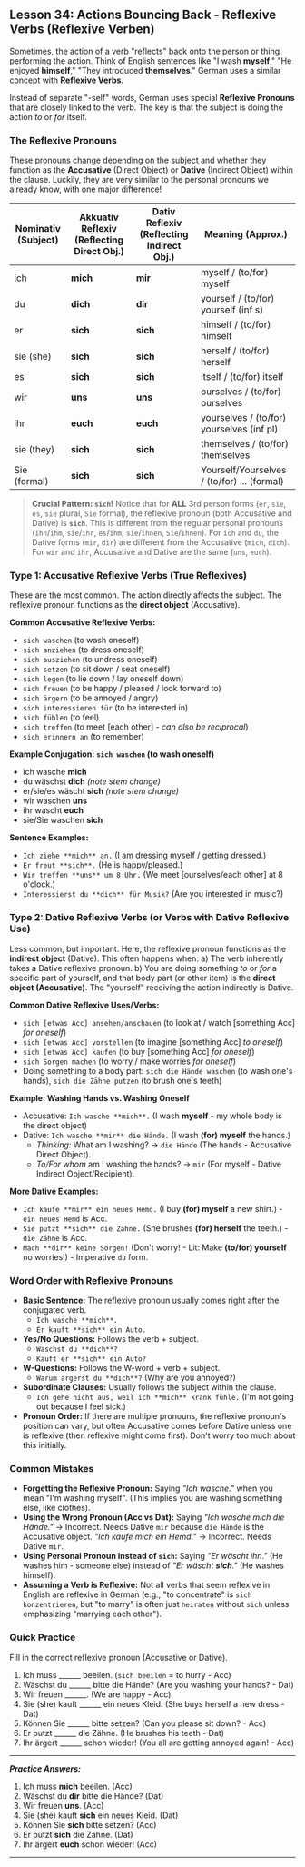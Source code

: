 ## Lesson 34: Actions Bouncing Back - Reflexive Verbs (Reflexive Verben)

Sometimes, the action of a verb "reflects" back onto the person or thing performing the action. Think of English sentences like "I wash **myself**," "He enjoyed **himself**," "They introduced **themselves**." German uses a similar concept with **Reflexive Verbs**.

Instead of separate "-self" words, German uses special **Reflexive Pronouns** that are closely linked to the verb. The key is that the subject is doing the action *to* or *for* itself.

### The Reflexive Pronouns

These pronouns change depending on the subject and whether they function as the **Accusative** (Direct Object) or **Dative** (Indirect Object) within the clause. Luckily, they are very similar to the personal pronouns we already know, with one major difference!

| Nominativ (Subject) | **Akkuativ Reflexiv** (Reflecting Direct Obj.) | **Dativ Reflexiv** (Reflecting Indirect Obj.) | Meaning (Approx.)          |
|---------------------|------------------------------------------------|---------------------------------------------|--------------------------|
| ich                 | **mich**                                       | **mir**                                     | myself / (to/for) myself |
| du                  | **dich**                                       | **dir**                                     | yourself / (to/for) yourself (inf s) |
| er                  | **sich**                                       | **sich**                                    | himself / (to/for) himself |
| sie (she)           | **sich**                                       | **sich**                                    | herself / (to/for) herself |
| es                  | **sich**                                       | **sich**                                    | itself / (to/for) itself   |
| wir                 | **uns**                                        | **uns**                                     | ourselves / (to/for) ourselves |
| ihr                 | **euch**                                       | **euch**                                    | yourselves / (to/for) yourselves (inf pl) |
| sie (they)          | **sich**                                       | **sich**                                    | themselves / (to/for) themselves |
| Sie (formal)        | **sich**                                       | **sich**                                    | Yourself/Yourselves / (to/for) ... (formal) |

> **Crucial Pattern: `sich`!**
> Notice that for **ALL** 3rd person forms (`er`, `sie`, `es`, `sie` plural, `Sie` formal), the reflexive pronoun (both Accusative and Dative) is **`sich`**. This is different from the regular personal pronouns (`ihn`/`ihm`, `sie`/`ihr`, `es`/`ihm`, `sie`/`ihnen`, `Sie`/`Ihnen`).
> For `ich` and `du`, the Dative forms (`mir`, `dir`) are different from the Accusative (`mich`, `dich`).
> For `wir` and `ihr`, Accusative and Dative are the same (`uns`, `euch`).

### Type 1: Accusative Reflexive Verbs (True Reflexives)

These are the most common. The action directly affects the subject. The reflexive pronoun functions as the **direct object** (Accusative).

**Common Accusative Reflexive Verbs:**

*   `sich waschen` (to wash oneself)
*   `sich anziehen` (to dress oneself)
*   `sich ausziehen` (to undress oneself)
*   `sich setzen` (to sit down / seat oneself)
*   `sich legen` (to lie down / lay oneself down)
*   `sich freuen` (to be happy / pleased / look forward to)
*   `sich ärgern` (to be annoyed / angry)
*   `sich interessieren für` (to be interested in)
*   `sich fühlen` (to feel)
*   `sich treffen` (to meet [each other] - *can also be reciprocal*)
*   `sich erinnern an` (to remember)

**Example Conjugation: `sich waschen` (to wash oneself)**

*   ich wasche **mich**
*   du wäschst **dich** *(note stem change)*
*   er/sie/es wäscht **sich** *(note stem change)*
*   wir waschen **uns**
*   ihr wascht **euch**
*   sie/Sie waschen **sich**

**Sentence Examples:**

*   `Ich ziehe **mich** an.` (I am dressing myself / getting dressed.)
*   `Er freut **sich**.` (He is happy/pleased.)
*   `Wir treffen **uns** um 8 Uhr.` (We meet [ourselves/each other] at 8 o'clock.)
*   `Interessierst du **dich** für Musik?` (Are you interested in music?)

### Type 2: Dative Reflexive Verbs (or Verbs with Dative Reflexive Use)

Less common, but important. Here, the reflexive pronoun functions as the **indirect object** (Dative). This often happens when:
a) The verb inherently takes a Dative reflexive pronoun.
b) You are doing something *to* or *for* a specific part of yourself, and that body part (or other item) is the **direct object (Accusative)**. The "yourself" receiving the action indirectly is Dative.

**Common Dative Reflexive Uses/Verbs:**

*   `sich [etwas Acc] ansehen/anschauen` (to look at / watch [something Acc] *for oneself*)
*   `sich [etwas Acc] vorstellen` (to imagine [something Acc] *to oneself*)
*   `sich [etwas Acc] kaufen` (to buy [something Acc] *for oneself*)
*   `sich Sorgen machen` (to worry / make worries *for oneself*)
*   Doing something to a body part: `sich die Hände waschen` (to wash one's hands), `sich die Zähne putzen` (to brush one's teeth)

**Example: Washing Hands vs. Washing Oneself**

*   Accusative: `Ich wasche **mich**.` (I wash **myself** - my whole body is the direct object)
*   Dative: `Ich wasche **mir** die Hände.` (I wash **(for) myself** the hands.)
    *   *Thinking:* What am I washing? -> `die Hände` (The hands - Accusative Direct Object).
    *   *To/For whom* am I washing the hands? -> `mir` (For myself - Dative Indirect Object/Recipient).

**More Dative Examples:**

*   `Ich kaufe **mir** ein neues Hemd.` (I buy **(for) myself** a new shirt.) - `ein neues Hemd` is Acc.
*   `Sie putzt **sich** die Zähne.` (She brushes **(for) herself** the teeth.) - `die Zähne` is Acc.
*   `Mach **dir** keine Sorgen!` (Don't worry! - Lit: Make **(to/for) yourself** no worries!) - Imperative `du` form.

### Word Order with Reflexive Pronouns

*   **Basic Sentence:** The reflexive pronoun usually comes right after the conjugated verb.
    *   `Ich wasche **mich**.`
    *   `Er kauft **sich** ein Auto.`
*   **Yes/No Questions:** Follows the verb + subject.
    *   `Wäschst du **dich**?`
    *   `Kauft er **sich** ein Auto?`
*   **W-Questions:** Follows the W-word + verb + subject.
    *   `Warum ärgerst du **dich**?` (Why are you annoyed?)
*   **Subordinate Clauses:** Usually follows the subject within the clause.
    *   `Ich gehe nicht aus, weil ich **mich** krank fühle.` (I'm not going out because I feel sick.)
*   **Pronoun Order:** If there are multiple pronouns, the reflexive pronoun's position can vary, but often Accusative comes before Dative unless one is reflexive (then reflexive might come first). Don't worry too much about this initially.

### Common Mistakes

*   **Forgetting the Reflexive Pronoun:** Saying *"Ich wasche."* when you mean "I'm washing myself". (This implies you are washing something else, like clothes).
*   **Using the Wrong Pronoun (Acc vs Dat):** Saying *"Ich wasche mich die Hände."* -> Incorrect. Needs Dative `mir` because `die Hände` is the Accusative object. *"Ich kaufe mich ein Hemd."* -> Incorrect. Needs Dative `mir`.
*   **Using Personal Pronoun instead of `sich`:** Saying *"Er wäscht ihn."* (He washes him - someone else) instead of *"Er wäscht **sich**."* (He washes himself).
*   **Assuming a Verb is Reflexive:** Not all verbs that seem reflexive in English are reflexive in German (e.g., "to concentrate" is `sich konzentrieren`, but "to marry" is often just `heiraten` without `sich` unless emphasizing "marrying each other").

### Quick Practice

Fill in the correct reflexive pronoun (Accusative or Dative).

1.  Ich muss ______ beeilen. (`sich beeilen` = to hurry - Acc)
2.  Wäschst du ______ bitte die Hände? (Are you washing your hands? - Dat)
3.  Wir freuen ______. (We are happy - Acc)
4.  Sie (she) kauft ______ ein neues Kleid. (She buys herself a new dress - Dat)
5.  Können Sie ______ bitte setzen? (Can you please sit down? - Acc)
6.  Er putzt ______ die Zähne. (He brushes his teeth - Dat)
7.  Ihr ärgert ______ schon wieder! (You all are getting annoyed again! - Acc)

---
***Practice Answers:***

1.  Ich muss **mich** beeilen. (Acc)
2.  Wäschst du **dir** bitte die Hände? (Dat)
3.  Wir freuen **uns**. (Acc)
4.  Sie (she) kauft **sich** ein neues Kleid. (Dat)
5.  Können Sie **sich** bitte setzen? (Acc)
6.  Er putzt **sich** die Zähne. (Dat)
7.  Ihr ärgert **euch** schon wieder! (Acc)
---
